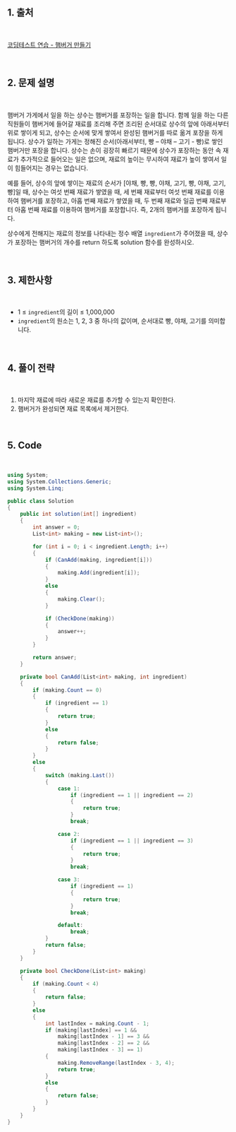 ## 1. 출처

<br>

[코딩테스트 연습 - 햄버거 만들기](https://school.programmers.co.kr/learn/courses/30/lessons/133502)

<br>

## 2. 문제 설명

<br>

햄버거 가게에서 일을 하는 상수는 햄버거를 포장하는 일을 합니다. 함께 일을 하는 다른 직원들이 햄버거에 들어갈 재료를 조리해 주면 조리된 순서대로 상수의 앞에 아래서부터 위로 쌓이게 되고, 상수는 순서에 맞게 쌓여서 완성된 햄버거를 따로 옮겨 포장을 하게 됩니다. 상수가 일하는 가게는 정해진 순서(아래서부터, 빵 – 야채 – 고기 - 빵)로 쌓인 햄버거만 포장을 합니다. 상수는 손이 굉장히 빠르기 때문에 상수가 포장하는 동안 속 재료가 추가적으로 들어오는 일은 없으며, 재료의 높이는 무시하여 재료가 높이 쌓여서 일이 힘들어지는 경우는 없습니다.

예를 들어, 상수의 앞에 쌓이는 재료의 순서가 [야채, 빵, 빵, 야채, 고기, 빵, 야채, 고기, 빵]일 때, 상수는 여섯 번째 재료가 쌓였을 때, 세 번째 재료부터 여섯 번째 재료를 이용하여 햄버거를 포장하고, 아홉 번째 재료가 쌓였을 때, 두 번째 재료와 일곱 번째 재료부터 아홉 번째 재료를 이용하여 햄버거를 포장합니다. 즉, 2개의 햄버거를 포장하게 됩니다.

상수에게 전해지는 재료의 정보를 나타내는 정수 배열 `ingredient`가 주어졌을 때, 상수가 포장하는 햄버거의 개수를 return 하도록 solution 함수를 완성하시오.

<br>

## 3. 제한사항

<br>

- 1 ≤ `ingredient`의 길이 ≤ 1,000,000
- `ingredient`의 원소는 1, 2, 3 중 하나의 값이며, 순서대로 빵, 야채, 고기를 의미합니다.

<br>

## 4. 풀이 전략

<br>

1. 마지막 재료에 따라 새로운 재료를 추가할 수 있는지 확인한다.
2. 햄버거가 완성되면 재료 목록에서 제거한다.
 
<br>

## 5. Code

<br>

```cs
using System;
using System.Collections.Generic;
using System.Linq;

public class Solution
{
    public int solution(int[] ingredient)
    {
        int answer = 0;
        List<int> making = new List<int>();

        for (int i = 0; i < ingredient.Length; i++)
        {
            if (CanAdd(making, ingredient[i]))
            {
                making.Add(ingredient[i]);
            }
            else
            {
                making.Clear();
            }

            if (CheckDone(making))
            {
                answer++;
            }
        }

        return answer;
    }

    private bool CanAdd(List<int> making, int ingredient)
    {
        if (making.Count == 0)
        {
            if (ingredient == 1)
            {
                return true;
            }
            else
            {
                return false;
            }
        }
        else
        {
            switch (making.Last())
            {
                case 1:
                    if (ingredient == 1 || ingredient == 2)
                    {
                        return true;
                    }
                    break;

                case 2:
                    if (ingredient == 1 || ingredient == 3)
                    {
                        return true;
                    }
                    break;

                case 3:
                    if (ingredient == 1)
                    {
                        return true;
                    }
                    break;

                default:
                    break;
            }
            return false;
        }
    }

    private bool CheckDone(List<int> making)
    {
        if (making.Count < 4)
        {
            return false;
        }
        else
        {
            int lastIndex = making.Count - 1;
            if (making[lastIndex] == 1 &&
                making[lastIndex - 1] == 3 &&
                making[lastIndex - 2] == 2 &&
                making[lastIndex - 3] == 1)
            {
                making.RemoveRange(lastIndex - 3, 4);
                return true;
            }
            else
            {
                return false;
            }
        }
    }
}
```
